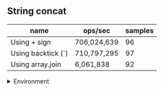## String concat

|name|ops/sec|samples|
|-|-|-|
|Using + sign|706,024,639|96|
|Using backtick (`)|710,797,295|97|
|Using array.join|6,061,838|92|


<details>
<summary>Environment</summary>

* __Machine:__ linux x64 | 2 vCPUs | 6.8GB Mem
* __Run:__ Tue Oct 24 2023 17:51:52 GMT+0000 (Coordinated Universal Time)
</details>

<!--
{"environment":{"platform":"linux","arch":"x64","cpus":2,"totalMemory":6.7597503662109375},"benchmarks":[{"name":"Using + sign","opsSec":706024639.1394883,"samples":8},{"name":"Using backtick (`)","opsSec":710797295.1787075,"samples":8},{"name":"Using array.join","opsSec":6061838.307803927,"samples":6}]}-->
